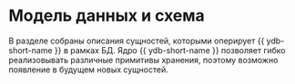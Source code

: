 # Модель данных и схема

В разделе собраны описания сущностей, которыми оперирует {{ ydb-short-name }} в рамках БД. Ядро {{ ydb-short-name }} позволяет гибко реализовывать различные примитивы хранения, поэтому возможно появление в будущем новых сущностей.
